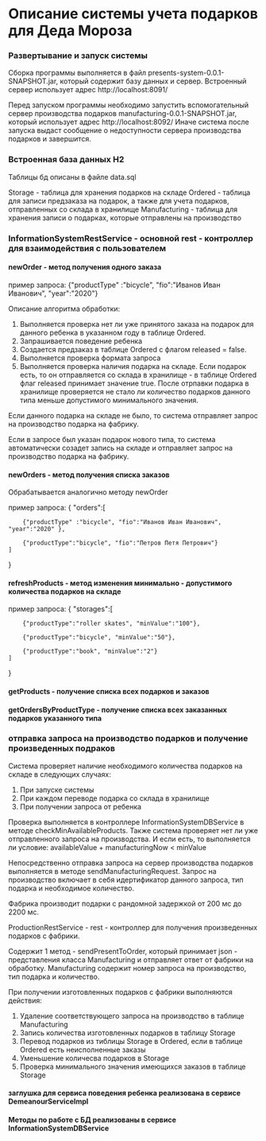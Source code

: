 # Описание системы учета подарков для Деда Мороза

### Развертывание и запуск системы

Сборка программы выполняется в файл presents-system-0.0.1-SNAPSHOT.jar, который содержит базу данных и сервер.
Встроенный сервер использует адрес http://localhost:8091/

Перед запуском программы необходимо запустить вспомогательный сервер производства подарков manufacturing-0.0.1-SNAPSHOT.jar, который использует адрес http://localhost:8092/
Иначе система после запуска выдаст сообщение о недоступности сервера производства подарков и завершится.
 
### Встроенная база данных H2

Таблицы бд описаны в файле data.sql

Storage - таблица для хранения подарков на складе
Ordered - таблица для записи предзаказа на подарок, а также для учета подарков, отправленных со склада в хранилище
Manufacturing - таблица для хранения записи о подарках, которые отправлены на производство

### InformationSystemRestService - основной rest - контроллер для взаимодействия с пользователем

#### newOrder - метод получения одного заказа

пример запроса:
{"productType" :"bicycle", "fio":"Иванов Иван Иванович", "year":"2020"}

Описание алгоритма обработки:
1. Выполняется проверка нет ли уже принятого заказа на подарок для данного ребенка в указанном году в таблице Ordered.
2. Запрашивается поведение ребенка
3. Создается предзаказ в таблице Ordered с флагом released = false.
4. Выполняется проверка формата запроса
5. Выполняется проверка наличия подарка на складе. Если подарок есть, то он отправляется со склада в хранилище - в таблице Ordered флаг released принимает значение true.
После отрпавки подарка в хранилище проверяется не стало ли количество подарков данного типа меньше допустимого минимального значения.

Если данного подарка на складе не было, то система отправляет запрос на производство подарка на фабрику.

Если в запросе был указан подарок нового типа, то система автоматически созадет запись на складе и отправляет запрос на производство подарка на фабрику.

#### newOrders - метод получения списка заказов
Обрабатывается аналогично методу newOrder

пример запроса:
{
    "orders":[
    
        {"productType" :"bicycle", "fio":"Иванов Иван Иванович", "year":"2020" },
        
        {"productType":"bicycle", "fio":"Петров Петя Петрович"}
    ]
}


#### refreshProducts - метод изменения минимально - допустимого количества подарков на складе
пример запроса:
{
    "storages":[
    
        {"productType":"roller skates", "minValue":"100"},
        
        {"productType":"bicycle", "minValue":"50"},
        
        {"productType":"book", "minValue":"2"}
    ]
}

#### getProducts - получение списка всех подарков и заказов

#### getOrdersByProductType - получение списка всех заказанных подарков указанного типа

### отправка запроса на производство подарков и получение произведенных подраков

Система проверяет наличие необходимого количества подарков на складе в следующих случаях:
1. При запуске системы
2. При каждом переводе подарка со склада в хранилище
3. При получении запроса от ребенка

Проверка выполняется в контроллере InformationSystemDBService в методе checkMinAvailableProducts.
Также система проверяет нет ли уже отправленного запроса на производства. И если есть, то выполняется ли условие:
availableValue + manufacturingNow < minValue

Непосредственно отправка запроса на сервер производства подарков выполняется в методе sendManufacturingRequest.
Запрос на производство включает в себя идертификатор данного запроса, тип подарка и необходимое количество.

Фабрика производит подарки с рандомной задержкой от 200 мс до 2200 мс.
 
ProductionRestService - rest - контроллер для получения произведенных подарков с фабрики.

Содержит 1 метод - sendPresentToOrder, который принимает json - представления класса Manufacturing и отправляет ответ 
от фабрики на обработку. Manufacturing содержит номер запроса на производство, тип подарка и количество.

При получении изготовленных подарков с фабрики выполняются действия:
1. Удаление соответствующего запроса на производство в таблице Manufacturing
2. Запись количества изготовленных подарков в таблицу Storage
3. Перевод подарков из тиблицы Storage в Ordered, если в таблице Ordered есть неисполненные заказы
4. Уменьшение количесва подарков в Storage
5. Проверка минимального значения имеющихся заказов в таблице Storage


#### заглушка для сервиса поведения ребенка реализована в сервисе DemeanourServiceImpl

#### Методы по работе с БД реализованы в сервисе InformationSystemDBService 